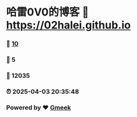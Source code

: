 # 哈雷0V0的博客 :link: https://02halei.github.io 
### :page_facing_up: [10](https://02halei.github.io/tag.html) 
### :speech_balloon: 5 
### :hibiscus: 12035 
### :alarm_clock: 2025-04-03 20:35:48 
### Powered by :heart: [Gmeek](https://github.com/Meekdai/Gmeek)
